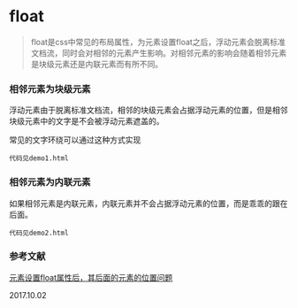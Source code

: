 # float

>float是css中常见的布局属性，为元素设置float之后，浮动元素会脱离标准文档流，同时会对相邻的元素产生影响。对相邻元素的影响会随着相邻元素是块级元素还是内联元素而有所不同。

### 相邻元素为块级元素

浮动元素由于脱离标准文档流，相邻的块级元素会占据浮动元素的位置，但是相邻块级元素中的文字是不会被浮动元素遮盖的。

常见的文字环绕可以通过这种方式实现

`代码见demo1.html`

### 相邻元素为内联元素

如果相邻元素是内联元素，内联元素并不会占据浮动元素的位置，而是乖乖的跟在后面。

`代码见demo2.html`

### 参考文献
[元素设置float属性后，其后面的元素的位置问题](http://www.cnblogs.com/xuepei/p/7403747.html)

2017.10.02